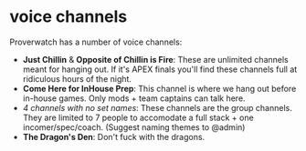 # voice channels

Proverwatch has a number of voice channels:

- **Just Chillin** & **Opposite of Chillin is Fire**: These are unlimited channels meant for hanging out. If it's APEX finals you'll find these channels full at ridiculous hours of the night.
- **Come Here for InHouse Prep**: This channel is where we hang out before in-house games. Only mods + team captains can talk here.
- *4 channels with no set names*: These channels are the group channels. They are limited to 7 people to accomodate a full stack + one incomer/spec/coach. (Suggest naming themes to @admin)
- **The Dragon's Den**: Don't fuck with the dragons.
